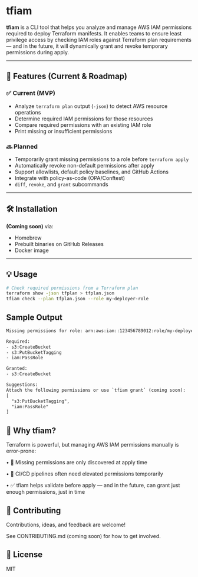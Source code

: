 # tfiam

**tfiam** is a CLI tool that helps you analyze and manage AWS IAM permissions required to deploy Terraform manifests. It enables teams to ensure least privilege access by checking IAM roles against Terraform plan requirements — and in the future, it will dynamically grant and revoke temporary permissions during apply.

---

## 🚀 Features (Current & Roadmap)

### ✅ Current (MVP)
- Analyze `terraform plan` output (`-json`) to detect AWS resource operations
- Determine required IAM permissions for those resources
- Compare required permissions with an existing IAM role
- Print missing or insufficient permissions

### 🔜 Planned
- Temporarily grant missing permissions to a role before `terraform apply`
- Automatically revoke non-default permissions after apply
- Support allowlists, default policy baselines, and GitHub Actions
- Integrate with policy-as-code (OPA/Conftest)
- `diff`, `revoke`, and `grant` subcommands

---

## 🛠️ Installation

**(Coming soon)** via:
- Homebrew
- Prebuilt binaries on GitHub Releases
- Docker image

---

## 💡 Usage

```bash
# Check required permissions from a Terraform plan
terraform show -json tfplan > tfplan.json
tfiam check --plan tfplan.json --role my-deployer-role
```

## Sample Output

```txt
Missing permissions for role: arn:aws:iam::123456789012:role/my-deployer-role

Required:
- s3:CreateBucket
- s3:PutBucketTagging
- iam:PassRole

Granted:
- s3:CreateBucket

Suggestions:
Attach the following permissions or use `tfiam grant` (coming soon):
[
  "s3:PutBucketTagging",
  "iam:PassRole"
]
```

## 🔐 Why tfiam?

Terraform is powerful, but managing AWS IAM permissions manually is error-prone:

•	🛑 Missing permissions are only discovered at apply time

•	🧪 CI/CD pipelines often need elevated permissions temporarily

•	✅ tfiam helps validate before apply — and in the future, can grant just enough permissions, just in time


## 🤝 Contributing

Contributions, ideas, and feedback are welcome!

See CONTRIBUTING.md (coming soon) for how to get involved.

## 📜 License

MIT

